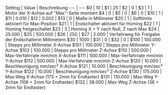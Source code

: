 Setting | Value | Beschreibung
--- | --- 
$0   | 10 | 
$1   | 25 | 
$2   | 0 | 
$3   | 1 | Motor der X-Achse auf "Max"-Seite montiert
$4   | 0 | 
$5   | 0 | 
$6   | 0 | 
$10  | 1 | 
$11  | 0.010 | 
$12  | 0.002 | 
$13  | 0 | Maße in Millimeter
$20  | 1 | Softlimits aktiviert für Max-Position
$21  | 1 | Endschalter aktiviert für Homing
$22  | 1 | Homing freigeschaltet
$23  | 3 | Homing X + Y nach Null, Z nach Max
$24  | 25.000 | 
$25  | 500.000 | 
$26  | 250 | 
$27  | 2.000 | Verfahrweg für Freigabe der Endschalterin Millimetern
$30  | 1000 | 
$31  | 0 | 
$32  | 0 | 
$100 | 100.000 | Stepps pro Millimeter X-Achse
$101 | 100.000 | Stepps pro Millimeter Y-Achse
$102 | 100.000 | Stepps pro Millimeter Z-Achse
$110 | 500.000 | Max-Verfahrrate mm/min X-Achse
$111 | 500.000 | Max-Verfahrrate mm/min Y-Achse
$112 | 500.000 | Max-Verfahrrate mm/min Z-Achse
$120 | 10.000 | Beschleunigung mm/sec² X-Achse
$121 | 10.000 | Beschleunigung mm/sec² Y-Achse
$122 | 10.000 | Beschleunigung mm/sec² Z-Achse
$130 | 175.000 | Max-Weg X-Achse (173 + 2mm für Endtaster)
$131 | 110.000 | Max-Weg Y-Achse (108 + 2mm für Endtaster)
$132 | 38.000 | Max-Weg Z-Achse (36 + 2mm für Endtaster)
